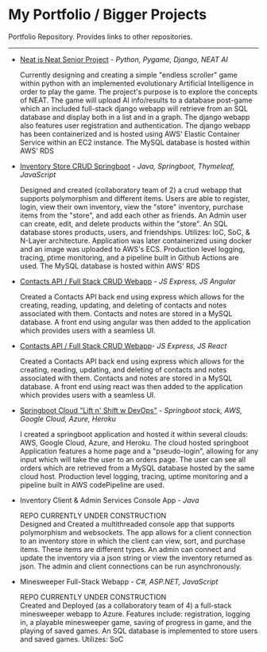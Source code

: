 # My Portfolio / Bigger Projects

Portfolio Repository. Provides links to other repositories.

___

- [Neat is Neat Senior Project](https://github.com/MikeUchmanowicz/Neat-is-Neat-Senior-Project/) - *Python, Pygame, Django, NEAT AI*  

  Currently designing and creating a simple "endless scroller" game within python with an implemented evolutionary Artificial Intelligence in order to play the game. The project's purpose is to explore the concepts of NEAT. The game will upload AI info/results to a database post-game which an included full-stack django webapp will retrieve from an SQL database and display both in a list and in a graph. The django webapp also features user registration and authentication. The django webapp has been containerized and is hosted using AWS' Elastic Container Service within an EC2 instance. The MySQL database is hosted within AWS' RDS


- [Inventory Store CRUD Springboot](https://github.com/MikeUchmanowicz/Inventory-Store-CRUD-Springboot/) - *Java, Springboot, Thymeleaf, JavaScript*  

  Designed and created (collaboratory team of 2) a crud webapp that supports polymorphism and different items. Users are able to register, login, view their own inventory, view the "store" inventory, purchase items from the "store", and add each other as friends. An Admin user can create, edit, and delete products within the "store". An SQL database stores products, users, and friendships. Utilizes: IoC, SoC, & N-Layer architecture. Application was later containerized using docker and an image was uploaded to AWS's ECS. Production level logging, tracing, ptime monitoring, and a pipeline built in Github Actions are used. The MySQL database is hosted within AWS' RDS


- [Contacts API / Full Stack CRUD Webapp](https://github.com/MikeUchmanowicz/ContactsAPI) - *JS Express, JS Angular*  

  Created a Contacts API back end using express which allows for the creating, reading, updating, and deleting of contacts and notes associated with them. Contacts and notes are stored in a MySQL database. A front end using angular was then added to the application which provides users with a seamless UI.
  
- [Contacts API / Full Stack CRUD Webapp](https://github.com/MikeUchmanowicz/ContactsAPIReact)- *JS Express, JS React*  

  Created a Contacts API back end using express which allows for the creating, reading, updating, and deleting of contacts and notes associated with them. Contacts and notes are stored in a MySQL database. A front end using react was then added to the application which provides users with a seamless UI.


- [Springboot Cloud "Lift n' Shift w DevOps"](https://github.com/MikeUchmanowicz/SpringBootLiftNShiftDevOps) - *Springboot stack, AWS, Google Cloud, Azure, Heroku*  

  I created a springboot application and hosted it within several clouds: AWS, Google Cloud, Azure, and Heroku. The cloud hosted springboot Application features a home page and a "pseudo-login", allowing for any input which will take the user to an orders page. The user can see all orders which are retrieved from a MySQL database hosted by the same cloud host. Production level logging, tracing, uptime monitoring and a pipeline built in AWS codePipeline are used.


- Inventory Client & Admin Services Console App - *Java*

  REPO CURRENTLY UNDER CONSTRUCTION   
  Designed and Created a multithreaded console app that supports polymorphism and websockets. The app allows for a client connection to an inventory store in which the     client can view, sort, and purchase items. These items are different types. An admin can connect and update the inventory via a json string or view the inventory         returned as json. The admin and client connections can be run asynchronously.   


- Minesweeper Full-Stack Webapp - *C#, ASP.NET, JavaScript*

  REPO CURRENTLY UNDER CONSTRUCTION   
  Created and Deployed (as a collaboratory team of 4) a full-stack minesweeper webapp to Azure. Features include: registration, logging in, a playable minesweeper game,   saving of progress in game, and the playing of saved games. An SQL database is implemented to store users and saved games. Utilizes: SoC
